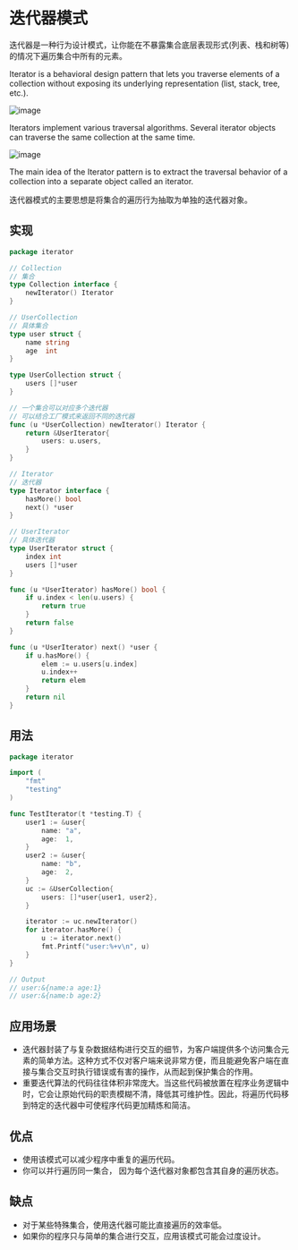 # 迭代器模式

迭代器是一种行为设计模式，让你能在不暴露集合底层表现形式(列表、栈和树等)的情况下遍历集合中所有的元素。

Iterator is a behavioral design pattern that lets you traverse elements of a collection without exposing its underlying
representation (list, stack, tree, etc.).

![image](https://user-images.githubusercontent.com/65383410/165703393-790d4716-2153-4228-bda2-d8b72d65923d.png)

Iterators implement various traversal algorithms. Several iterator objects can traverse the same collection at the same
time.

![image](https://user-images.githubusercontent.com/65383410/165705777-3df019fa-32e1-4e62-823c-1c3941d7742c.png)

The main idea of the Iterator pattern is to extract the traversal behavior of a collection into a separate object called
an iterator.

迭代器模式的主要思想是将集合的遍历行为抽取为单独的迭代器对象。

## 实现

```go
package iterator

// Collection
// 集合
type Collection interface {
	newIterator() Iterator
}

// UserCollection
// 具体集合
type user struct {
	name string
	age  int
}

type UserCollection struct {
	users []*user
}

// 一个集合可以对应多个迭代器
// 可以结合工厂模式来返回不同的迭代器
func (u *UserCollection) newIterator() Iterator {
	return &UserIterator{
		users: u.users,
	}
}

// Iterator
// 迭代器
type Iterator interface {
	hasMore() bool
	next() *user
}

// UserIterator
// 具体迭代器
type UserIterator struct {
	index int
	users []*user
}

func (u *UserIterator) hasMore() bool {
	if u.index < len(u.users) {
		return true
	}
	return false
}

func (u *UserIterator) next() *user {
	if u.hasMore() {
		elem := u.users[u.index]
		u.index++
		return elem
	}
	return nil
}

```

## 用法

```go
package iterator

import (
	"fmt"
	"testing"
)

func TestIterator(t *testing.T) {
	user1 := &user{
		name: "a",
		age:  1,
	}
	user2 := &user{
		name: "b",
		age:  2,
	}
	uc := &UserCollection{
		users: []*user{user1, user2},
	}

	iterator := uc.newIterator()
	for iterator.hasMore() {
		u := iterator.next()
		fmt.Printf("user:%+v\n", u)
	}
}

// Output
// user:&{name:a age:1}
// user:&{name:b age:2}
```

## 应用场景

- 迭代器封装了与复杂数据结构进行交互的细节，为客户端提供多个访问集合元素的简单方法。这种方式不仅对客户端来说非常方便，而且能避免客户端在直接与集合交互时执行错误或有害的操作，从而起到保护集合的作用。
- 重要迭代算法的代码往往体积非常庞大。当这些代码被放置在程序业务逻辑中时，它会让原始代码的职责模糊不清，降低其可维护性。因此，将遍历代码移到特定的迭代器中可使程序代码更加精炼和简洁。

## 优点

- 使用该模式可以减少程序中重复的遍历代码。
- 你可以并行遍历同一集合， 因为每个迭代器对象都包含其自身的遍历状态。

## 缺点

- 对于某些特殊集合，使用迭代器可能比直接遍历的效率低。
- 如果你的程序只与简单的集合进行交互，应用该模式可能会过度设计。
